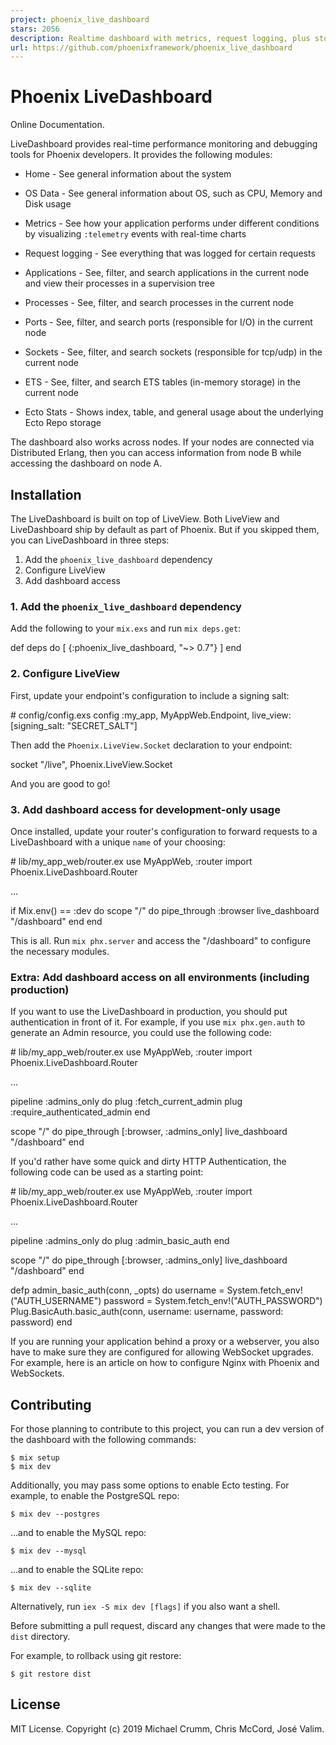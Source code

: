 ```yaml
---
project: phoenix_live_dashboard
stars: 2056
description: Realtime dashboard with metrics, request logging, plus storage, OS and VM insights
url: https://github.com/phoenixframework/phoenix_live_dashboard
---
```


Phoenix LiveDashboard
=====================

Online Documentation.

LiveDashboard provides real-time performance monitoring and debugging tools for Phoenix developers. It provides the following modules:

-   Home - See general information about the system
    
-   OS Data - See general information about OS, such as CPU, Memory and Disk usage
    
-   Metrics - See how your application performs under different conditions by visualizing `:telemetry` events with real-time charts
    
-   Request logging - See everything that was logged for certain requests
    
-   Applications - See, filter, and search applications in the current node and view their processes in a supervision tree
    
-   Processes - See, filter, and search processes in the current node
    
-   Ports - See, filter, and search ports (responsible for I/O) in the current node
    
-   Sockets - See, filter, and search sockets (responsible for tcp/udp) in the current node
    
-   ETS - See, filter, and search ETS tables (in-memory storage) in the current node
    
-   Ecto Stats - Shows index, table, and general usage about the underlying Ecto Repo storage
    

The dashboard also works across nodes. If your nodes are connected via Distributed Erlang, then you can access information from node B while accessing the dashboard on node A.

Installation
------------

The LiveDashboard is built on top of LiveView. Both LiveView and LiveDashboard ship by default as part of Phoenix. But if you skipped them, you can LiveDashboard in three steps:

1.  Add the `phoenix_live_dashboard` dependency
2.  Configure LiveView
3.  Add dashboard access

### 1\. Add the `phoenix_live_dashboard` dependency

Add the following to your `mix.exs` and run `mix deps.get`:

def deps do
  \[
    {:phoenix\_live\_dashboard, "~> 0.7"}
  \]
end

### 2\. Configure LiveView

First, update your endpoint's configuration to include a signing salt:

\# config/config.exs
config :my\_app, MyAppWeb.Endpoint,
  live\_view: \[signing\_salt: "SECRET\_SALT"\]

Then add the `Phoenix.LiveView.Socket` declaration to your endpoint:

socket "/live", Phoenix.LiveView.Socket

And you are good to go!

### 3\. Add dashboard access for development-only usage

Once installed, update your router's configuration to forward requests to a LiveDashboard with a unique `name` of your choosing:

\# lib/my\_app\_web/router.ex
use MyAppWeb, :router
import Phoenix.LiveDashboard.Router

...

if Mix.env() \== :dev do
  scope "/" do
    pipe\_through :browser
    live\_dashboard "/dashboard"
  end
end

This is all. Run `mix phx.server` and access the "/dashboard" to configure the necessary modules.

### Extra: Add dashboard access on all environments (including production)

If you want to use the LiveDashboard in production, you should put authentication in front of it. For example, if you use `mix phx.gen.auth` to generate an Admin resource, you could use the following code:

\# lib/my\_app\_web/router.ex
use MyAppWeb, :router
import Phoenix.LiveDashboard.Router

...

pipeline :admins\_only do
  plug :fetch\_current\_admin
  plug :require\_authenticated\_admin
end

scope "/" do
  pipe\_through \[:browser, :admins\_only\]
  live\_dashboard "/dashboard"
end

If you'd rather have some quick and dirty HTTP Authentication, the following code can be used as a starting point:

\# lib/my\_app\_web/router.ex
use MyAppWeb, :router
import Phoenix.LiveDashboard.Router

...

pipeline :admins\_only do
  plug :admin\_basic\_auth
end

scope "/" do
  pipe\_through \[:browser, :admins\_only\]
  live\_dashboard "/dashboard"
end

defp admin\_basic\_auth(conn, \_opts) do
  username \= System.fetch\_env!("AUTH\_USERNAME")
  password \= System.fetch\_env!("AUTH\_PASSWORD")
  Plug.BasicAuth.basic\_auth(conn, username: username, password: password)
end

If you are running your application behind a proxy or a webserver, you also have to make sure they are configured for allowing WebSocket upgrades. For example, here is an article on how to configure Nginx with Phoenix and WebSockets.

Contributing
------------

For those planning to contribute to this project, you can run a dev version of the dashboard with the following commands:

```
$ mix setup
$ mix dev
```

Additionally, you may pass some options to enable Ecto testing. For example, to enable the PostgreSQL repo:

```
$ mix dev --postgres
```

...and to enable the MySQL repo:

```
$ mix dev --mysql
```

...and to enable the SQLite repo:

```
$ mix dev --sqlite
```

Alternatively, run `iex -S mix dev [flags]` if you also want a shell.

Before submitting a pull request, discard any changes that were made to the `dist` directory.

For example, to rollback using git restore:

```
$ git restore dist
```

License
-------

MIT License. Copyright (c) 2019 Michael Crumm, Chris McCord, José Valim.
